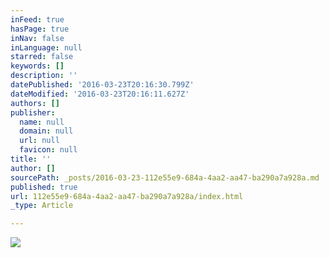 ```yaml
---
inFeed: true
hasPage: true
inNav: false
inLanguage: null
starred: false
keywords: []
description: ''
datePublished: '2016-03-23T20:16:30.799Z'
dateModified: '2016-03-23T20:16:11.627Z'
authors: []
publisher:
  name: null
  domain: null
  url: null
  favicon: null
title: ''
author: []
sourcePath: _posts/2016-03-23-112e55e9-684a-4aa2-aa47-ba290a7a928a.md
published: true
url: 112e55e9-684a-4aa2-aa47-ba290a7a928a/index.html
_type: Article

---
```

![](https://the-grid-user-content.s3-us-west-2.amazonaws.com/e7ea0399-92d3-4713-8d6b-dffa0c800dcd.jpg)